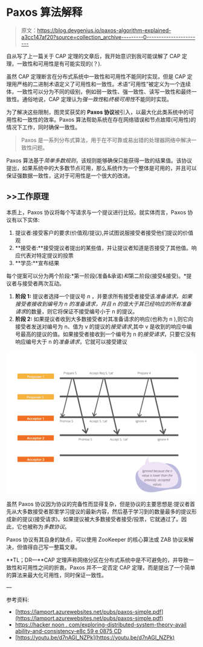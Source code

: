 # Paxos 算法解释

> 原文：<https://blog.devgenius.io/paxos-algorithm-explained-a3cc147af20?source=collection_archive---------0----------------------->

自从写了上一篇关于 CAP 定理的文章后，我开始意识到我可能误解了 CAP 定理，一致性和可用性是有可能实现的(？).

虽然 CAP 定理断言在分布式系统中一致性和可用性不能同时实现，但是 CAP 定理用严格的二进制术语定义了可用性和一致性。术语“可用性”被定义为一个连续体，一致性可以分为不同的级别，例如弱一致性、强一致性、读写一致性和最终一致性。通俗地说，CAP 定理认为*强一致性*和*终极可用性*不能同时实现。

为了解决这些限制，图灵奖获奖的 **Paxos 协议**被引入，以最大化此类系统中的可用性和一致性的效率。Paxos 算法帮助系统在存在网络错误和节点故障(可用性)的情况下工作，同时确保一致性。

> Paxos 是一系列分布式算法，用于在不可靠或易出错的处理器网络中解决一致性问题。

Paxos 算法基于*简单多数规则*，该规则能够确保只能获得一致的结果值。该协议提出，如果系统中的大多数节点可用，那么系统作为一个整体是可用的，并且可以保证强数据一致性，这对于可用性是一个很大的改进。

## >>工作原理

本质上，Paxos 协议将每个写请求与一个提议进行比较。就实体而言，Paxos 协议有以下实体:

1.  提议者:接受客户的要求(价值观/提议),并试图说服接受者接受他们提议的价值观
2.  **接受者:**接受提议者提出的某些值，并让提议者知道是否接受了其他值。响应代表对特定提议的投票
3.  **学员:**宣布结果

每个提案可以分为两个阶段:*第一阶段(准备&承诺)*和*第二阶段(接受&接受)。*提议者与接受者两次互动。

1.  **阶段 1:** 提议者选择一个提议号 *n* ，并要求所有接受者接受该*准备请求。*如果接受者接收到编号为 n 的准备请求，并且 n 的值大于其已经响应的所有*准备请求*的数量，则它将保证不接受编号小于 n 的提议。
2.  **阶段 2:** 如果提议者收到大多数接受者对其准备请求的响应(也称为 n ),则它向接受者发送对编号为 n、值为 v 的提议的*接受请求*,其中 v 是收到的响应中编号最高的提议的值。如果接受者接收到一个编号为 n 的*接受请求*，只要它没有响应编号大于 n 的*准备请求*，它就可以接受建议

![](img/427af14d828589185c3bfea77ecc0974.png)

虽然 Paxos 协议因为协议的完备性而显得复杂，但是协议的主要思想是:提议者首先从大多数接受者那里学习提议的最新内容，然后基于学习到的数量最多的提议形成新的提议(接受请求)。如果提议被大多数接受者接受/投票，它就通过了。因此，它也被称为*多数协议*。

Paxos 协议有其自身的缺点，可以使用 ZooKeeper 的核心算法或 ZAB 协议来解决，但值得自己写一整篇文章。

**TL；DR—**CAP 定理声称网络分区在分布式系统中是不可避免的，并导致一致性和可用性之间的折衷。Paxos 并不一定否定 CAP 定理，而是提出了一个简单的算法来最大化可用性，同时保证一致性。

—

参考资料:

*   [https://lamport.azurewebsites.net/pubs/paxos-simple.pdf](https://lamport.azurewebsites.net/pubs/paxos-simple.pdf)
*   [https://hacker noon . com/exploring-distributed-system-theory-avail ability-and-consistency-e8c 59 e 0875 CD](https://hackernoon.com/exploring-distributed-system-theory-availability-and-consistency-e8c59e0875cd)
*   [https://youtu.be/d7nAGI_NZPk](https://youtu.be/d7nAGI_NZPk)